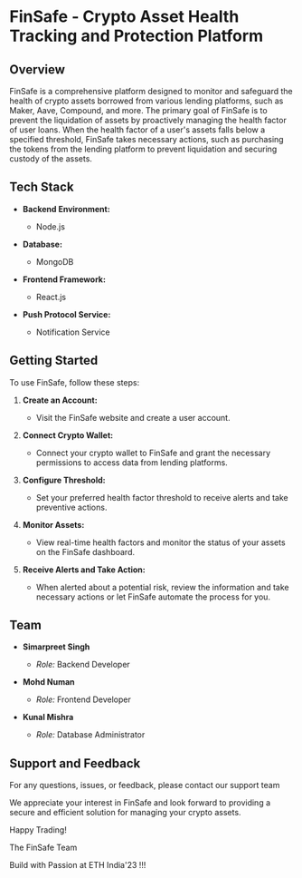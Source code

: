 # FinSafe - Crypto Asset Health Tracking and Protection Platform

## Overview

FinSafe is a comprehensive platform designed to monitor and safeguard the health of crypto assets borrowed from various lending platforms, such as Maker, Aave, Compound, and more. The primary goal of FinSafe is to prevent the liquidation of assets by proactively managing the health factor of user loans. When the health factor of a user's assets falls below a specified threshold, FinSafe takes necessary actions, such as purchasing the tokens from the lending platform to prevent liquidation and securing custody of the assets.

## Tech Stack

- **Backend Environment:**
  - Node.js

- **Database:**
  - MongoDB

- **Frontend Framework:**
  - React.js

- **Push Protocol Service:**
  - Notification Service

## Getting Started

To use FinSafe, follow these steps:

1. **Create an Account:**
   - Visit the FinSafe website and create a user account.

2. **Connect Crypto Wallet:**
   - Connect your crypto wallet to FinSafe and grant the necessary permissions to access data from lending platforms.

3. **Configure Threshold:**
   - Set your preferred health factor threshold to receive alerts and take preventive actions.

4. **Monitor Assets:**
   - View real-time health factors and monitor the status of your assets on the FinSafe dashboard.

5. **Receive Alerts and Take Action:**
   - When alerted about a potential risk, review the information and take necessary actions or let FinSafe automate the process for you.
  
   
## Team

- **Simarpreet Singh**
  - *Role:* Backend Developer

- **Mohd Numan**
  - *Role:* Frontend Developer

- **Kunal Mishra**
  - *Role:* Database Administrator


## Support and Feedback

For any questions, issues, or feedback, please contact our support team 

We appreciate your interest in FinSafe and look forward to providing a secure and efficient solution for managing your crypto assets.

Happy Trading!

The FinSafe Team

Build with Passion at ETH India'23 !!!
